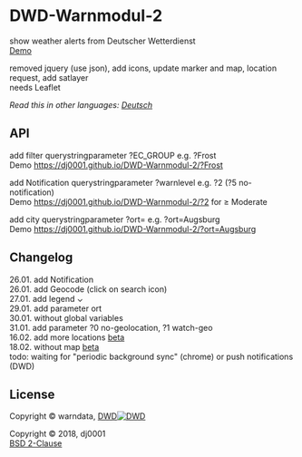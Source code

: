 # DWD-Warnmodul-2
show weather alerts from Deutscher Wetterdienst    
[Demo](https://dj0001.github.io/DWD-Warnmodul-2/)

removed jquery (use json), add icons, update marker and map, location request, add satlayer    
needs Leaflet

*Read this in other languages: [Deutsch](README.de.md)*

## API

add filter querystringparameter ?EC_GROUP e.g. ?Frost    
Demo https://dj0001.github.io/DWD-Warnmodul-2/?Frost    

add Notification querystringparameter ?warnlevel e.g. ?2 (?5 no-notification)    
Demo https://dj0001.github.io/DWD-Warnmodul-2/?2 for ≥ Moderate

add city querystringparameter ?ort=<city> e.g. ?ort=Augsburg    
Demo https://dj0001.github.io/DWD-Warnmodul-2/?ort=Augsburg    

## Changelog
26.01. add Notification    
26.01. add Geocode (click on search icon)    
27.01. add legend ⌄    
29.01. add parameter ort    
30.01. without global variables    
31.01. add parameter ?0 no-geolocation, ?1 watch-geo    
16.02. add more locations [beta](https://dj0001.github.io/DWD/new/index_multi.html)    
18.02. without map [beta](https://dj0001.github.io/DWD/new/index_womap.html?1)    
todo: waiting for "periodic background sync" (chrome) or push notifications (DWD)

## License
Copyright © warndata, <a href="https://dwd.de/DE/leistungen/webmodul_warnungen/webmodul_warnungen.html">DWD<img src="https://www.dwd.de/SiteGlobals/StyleBundles/Bilder/favicon.ico?__blob=normal" alt="DWD" target="_dwd" /></a>    

Copyright © 2018, dj0001    
[BSD 2-Clause](https://opensource.org/licenses/BSD-2-Clause)
